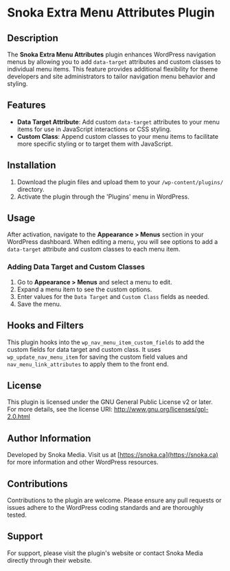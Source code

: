 # Snoka Extra Menu Attributes Plugin

## Description
The **Snoka Extra Menu Attributes** plugin enhances WordPress navigation menus by allowing you to add `data-target` attributes and custom classes to individual menu items. This feature provides additional flexibility for theme developers and site administrators to tailor navigation menu behavior and styling.

## Features
- **Data Target Attribute**: Add custom `data-target` attributes to your menu items for use in JavaScript interactions or CSS styling.
- **Custom Class**: Append custom classes to your menu items to facilitate more specific styling or to target them with JavaScript.

## Installation
1. Download the plugin files and upload them to your `/wp-content/plugins/` directory.
2. Activate the plugin through the 'Plugins' menu in WordPress.

## Usage
After activation, navigate to the **Appearance > Menus** section in your WordPress dashboard. When editing a menu, you will see options to add a `data-target` attribute and custom classes to each menu item.

### Adding Data Target and Custom Classes
1. Go to **Appearance > Menus** and select a menu to edit.
2. Expand a menu item to see the custom options.
3. Enter values for the `Data Target` and `Custom Class` fields as needed.
4. Save the menu.

## Hooks and Filters
This plugin hooks into the `wp_nav_menu_item_custom_fields` to add the custom fields for data target and custom class. It uses `wp_update_nav_menu_item` for saving the custom field values and `nav_menu_link_attributes` to apply them to the front end.

## License
This plugin is licensed under the GNU General Public License v2 or later. For more details, see the license URI: http://www.gnu.org/licenses/gpl-2.0.html

## Author Information
Developed by Snoka Media. Visit us at [https://snoka.ca](https://snoka.ca) for more information and other WordPress resources.

## Contributions
Contributions to the plugin are welcome. Please ensure any pull requests or issues adhere to the WordPress coding standards and are thoroughly tested.

## Support
For support, please visit the plugin's website or contact Snoka Media directly through their website.
